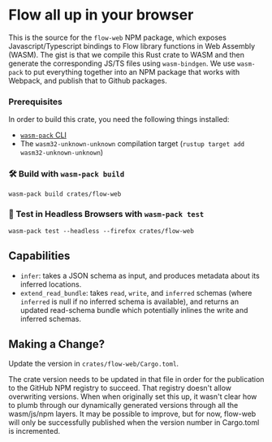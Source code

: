 # Flow all up in your browser

This is the source for the `flow-web` NPM package, which exposes Javascript/Typescript bindings to Flow library functions in Web Assembly (WASM). The gist is
that we compile this Rust crate to WASM and then generate the corresponding JS/TS files using `wasm-bindgen`. We use `wasm-pack` to put everything together into
an NPM package that works with Webpack, and publish that to Github packages.

### Prerequisites

In order to build this crate, you need the following things installed:

- [`wasm-pack` CLI](https://rustwasm.github.io/wasm-pack/installer/)
- The `wasm32-unknown-unknown` compilation target (`rustup target add wasm32-unknown-unknown`)

### 🛠️ Build with `wasm-pack build`

```
wasm-pack build crates/flow-web
```

### 🔬 Test in Headless Browsers with `wasm-pack test`

```
wasm-pack test --headless --firefox crates/flow-web
```

## Capabilities

- `infer`: takes a JSON schema as input, and produces metadata about its inferred locations.
- `extend_read_bundle`: takes `read`, `write`, and `inferred` schemas (where `inferred` is null if no inferred schema is available), and returns an updated
  read-schema bundle which potentially inlines the write and inferred schemas.

## Making a Change?

Update the version in `crates/flow-web/Cargo.toml`.

The crate version needs to be updated in that file in order for the publication to the GitHub NPM registry to succeed. That registry doesn't allow overwriting
versions. When when originally set this up, it wasn't clear how to plumb through our dynamically generated versions through all the wasm/js/npm layers. It may
be possible to improve, but for now, flow-web will only be successfully published when the version number in Cargo.toml is incremented.
